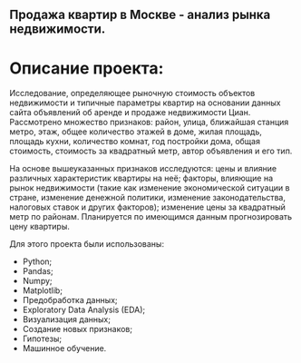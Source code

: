 ## Продажа квартир в Москве - анализ рынка недвижимости.

# Описание проекта:

Исследование, определяющее рыночную стоимость объектов недвижимости и типичные параметры квартир на основании данных сайта объявлений об аренде и продаже недвижимости Циан. Рассмотрено множество признаков: район, улица, ближайшая станция метро, этаж, общее количество этажей в доме, жилая площадь, площадь кухни, количество комнат, год постройки дома, общая стоимость, стоимость за квадратный метр, автор объявления и его тип.

На основе вышеуказанных признаков исследуются: цены и влияние различных характеристик квартиры на неё;  факторы, влияющие на рынок недвижимости (такие как изменение экономической ситуации в стране, изменение денежной политики, изменение законодательства, налоговых ставок и других факторов); изменение цены за квадратный метр по районам. Планируется по имеющимся данным прогнозировать цену квартиры.

Для этого проекта были использованы:
- Python;
- Pandas;
- Numpy; 
- Matplotlib;
- Предобработка данных;
- Exploratory Data Analysis (EDA);
- Визуализация данных;
- Создание новых признаков;
- Гипотезы;
- Машинное обучение.
